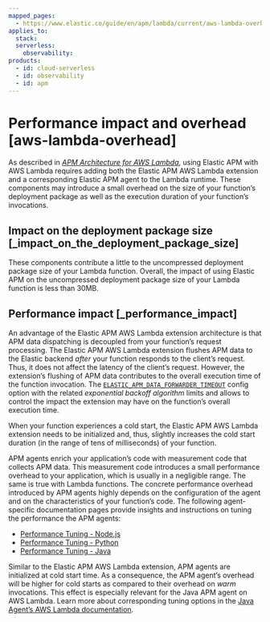 ```yaml
---
mapped_pages:
  - https://www.elastic.co/guide/en/apm/lambda/current/aws-lambda-overhead.html
applies_to:
  stack:
  serverless:
    observability:
products:
  - id: cloud-serverless
  - id: observability
  - id: apm
---
```


# Performance impact and overhead [aws-lambda-overhead]

As described in [*APM Architecture for AWS Lambda*](/reference/index.md), using Elastic APM with AWS Lambda requires adding both the Elastic APM AWS Lambda extension and a corresponding Elastic APM agent to the Lambda runtime. These components may introduce a small overhead on the size of your function’s deployment package as well as the execution duration of your function’s invocations.


## Impact on the deployment package size [_impact_on_the_deployment_package_size]

These components contribute a little to the uncompressed deployment package size of your Lambda function. Overall, the impact of using Elastic APM on the uncompressed deployment package size of your Lambda function is less than 30MB.


## Performance impact [_performance_impact]

An advantage of the Elastic APM AWS Lambda extension architecture is that APM data dispatching is decoupled from your function’s request processing. The Elastic APM AWS Lambda extension flushes APM data to the Elastic backend *after* your function responds to the client’s request. Thus, it does not affect the latency of the client’s request. However, the extension’s flushing of APM data contributes to the overall execution time of the function invocation. The [`ELASTIC_APM_DATA_FORWARDER_TIMEOUT`](/reference/aws-lambda-config-options.md#aws-lambda-config-data-forwarder-timeout) config option with the related *exponential backoff algorithm* limits and allows to control the impact the extension may have on the function’s overall execution time.

When your function experiences a cold start, the Elastic APM AWS Lambda extension needs to be initialized and, thus, slightly increases the cold start duration (in the range of tens of milliseconds) of your function.

APM agents enrich your application’s code with measurement code that collects APM data. This measurement code introduces a small performance overhead to your application, which is usually in a negligible range. The same is true with Lambda functions. The concrete performance overhead introduced by APM agents highly depends on the configuration of the agent and on the characteristics of your function’s code. The following agent-specific documentation pages provide insights and instructions on tuning the performance the APM agents:

* [Performance Tuning - Node.js](apm-agent-nodejs://reference/performance-tuning.md)
* [Performance Tuning - Python](apm-agent-python://reference/performance-tuning.md)
* [Performance Tuning - Java](apm-agent-java://reference/overhead-performance-tuning.md)

Similar to the Elastic APM AWS Lambda extension, APM agents are initialized at cold start time. As a consequence, the APM agent’s overhead will be higher for cold starts as compared to their overhead on *warm* invocations. This effect is especially relevant for the Java APM agent on AWS Lambda. Learn more about corresponding tuning options in the [Java Agent’s AWS Lambda documentation](apm-agent-java://reference/aws-lambda.md#aws-lambda-caveats).

